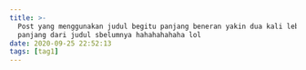 ```yaml
---
title: >-
  Post yang menggunakan judul begitu panjang beneran yakin dua kali lebih
  panjang dari judul sbelumnya hahahahahaha lol
date: 2020-09-25 22:52:13
tags: [tag1]
---
```

